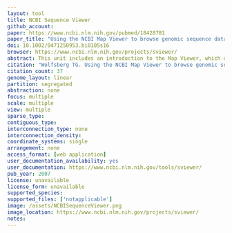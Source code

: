 ```yaml
---
layout: tool 
title: NCBI Sequence Viewer
github_account: 
paper: https://www.ncbi.nlm.nih.gov/pubmed/18428781
paper_title: "Using the NCBI Map Viewer to browse genomic sequence data."
doi: 10.1002/0471250953.bi0105s16
browser: https://www.ncbi.nlm.nih.gov/projects/sviewer/
abstract: This unit includes an introduction to the Map Viewer, which describes how to perform a simple text-based search of genome annotations to view the genomic context of a gene, navigate along a chromosome, zoom in and out, and change the displayed maps to hide and show information. It also describes some of NCBI's sequence-analysis tools, which are provided as links from the Map Viewer. The Alternate Protocols describe different ways to query the genome sequence, and also illustrate additional features of the Map Viewer. Alternate Protocol 1 shows how to perform and interpret the results of a BLAST search against the human genome. Alternate Protocol 2 demonstrates how to retrieve a list of all genes between two STS markers. Finally, Alternate Protocol 3 shows how to find all annotated members of a gene family.
citation: "Wolfsberg TG. Using the NCBI Map Viewer to browse genomic sequence data. Curr Protoc Bioinformatics. 2007;Chapter 1: Unit 1.5."
citation_count: 37
genome_layout: linear
partition: segregated
abstraction: none
focus: multiple
scale: multiple
view: multiple
sparse_type: 
contiguous_type: 
interconnection_type: none
interconnection_density: 
coordinate_systems: single
arrangement: none
access_format: [web application]
user_documentation_availability: yes
user_documentation: https://www.ncbi.nlm.nih.gov/tools/sviewer/
pub_year: 2007
license: unavailable
license_form: unavailable
supported_species: 
supported_files: ['notapplicable']
image: /assets/NCBISequenceViewer.png
image_location: https://www.ncbi.nlm.nih.gov/projects/sviewer/
notes: 
---
```

